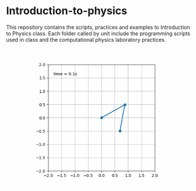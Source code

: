 # Introduction-to-physics
This repository contains the scripts, practices and examples to Introduction to Physics class. Each folder called by unit include the programming scripts used in class and the computational physics laboratory practices. 

<p align="center">
<img src="Double_pendulum_animation_matplotlib.gif" width="500"/>
</p>
